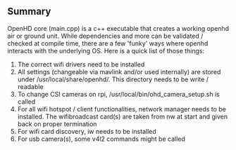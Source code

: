 ## Summary

OpenHD core (main.cpp) is a c++ executable that creates a working openhd air
or ground unit. While dependencies and more can be validated / checked at compile time,
there are a few 'funky' ways where openhd interacts with the underlying OS. Here is a quick
list of those things:

1) The correct wifi drivers need to be installed
2) All settings (changeable via mavlink and/or used internally) are stored under
    /usr/local/share/openhd/. This directory needs to be write / readable
3) To change CSI cameras on rpi, /usr/local/bin/ohd_camera_setup.sh is called
4) For all wifi hotspot / client functionalities, network manager needs to be installed.
    The wifibroadcast card(s) are taken from nw at start and given back on proper termination
5) For wifi card discovery, iw needs to be installed
6) For usb camera(s), some v4l2 commands might be called